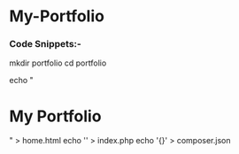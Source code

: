 # My-Portfolio





### Code Snippets:-



mkdir portfolio
cd portfolio

echo "<h1> My Portfolio </h1>" > home.html 
echo '<?php include_once("home.html"); ?>' > index.php
echo '{}' > composer.json

